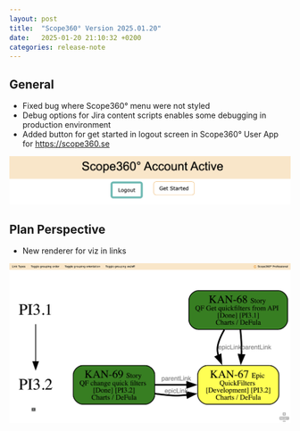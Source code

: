 ```yaml
---
layout: post
title:  "Scope360° Version 2025.01.20"
date:   2025-01-20 21:10:32 +0200
categories: release-note
---
```

## General

- Fixed bug where Scope360° menu were not styled
- Debug options for Jira content scripts enables some debugging in production environment
- Added button for get started in logout screen in Scope360° User App for https://scope360.se

![release-note-full](/assets/images/release-notes/20250120-01.png)


## Plan Perspective

- New renderer for viz in links

![release-note-full](/assets/images/release-notes/20250120-02.png)
